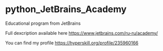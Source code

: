 # python_JetBrains_Academy
Educational program from JetBrains

Full dexcription available here https://www.jetbrains.com/ru-ru/academy/

You can find my profile https://hyperskill.org/profile/235960166
